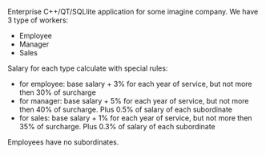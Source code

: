 Enterprise C++/QT/SQLlite application for some imagine company. 
We have 3 type of workers: 
+ Employee
+ Manager
+ Sales

Salary for each type calculate with special rules:
+ for employee: base salary + 3% for each year of service, but not more then 30% of surcharge
+ for manager: base salary + 5%  for each year of service, but not more then 40% of surcharge. Plus 0.5% of salary of each subordinate
+ for sales: base salary + 1%  for each year of service, but not more then 35% of surcharge. Plus 0.3% of salary of each subordinate

Employees have no subordinates.

